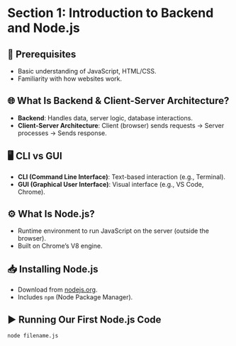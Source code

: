# Section 1: Introduction to Backend and Node.js

## 📌 Prerequisites
- Basic understanding of JavaScript, HTML/CSS.
- Familiarity with how websites work.

## 🌐 What Is Backend & Client-Server Architecture?
- **Backend**: Handles data, server logic, database interactions.
- **Client-Server Architecture**: Client (browser) sends requests → Server processes → Sends response.

## 🖥️ CLI vs GUI
- **CLI (Command Line Interface)**: Text-based interaction (e.g., Terminal).
- **GUI (Graphical User Interface)**: Visual interface (e.g., VS Code, Chrome).

## ⚙️ What Is Node.js?
- Runtime environment to run JavaScript on the server (outside the browser).
- Built on Chrome’s V8 engine.

## 📥 Installing Node.js
- Download from [nodejs.org](https://nodejs.org).
- Includes `npm` (Node Package Manager).

## ▶️ Running Our First Node.js Code
```bash
node filename.js

